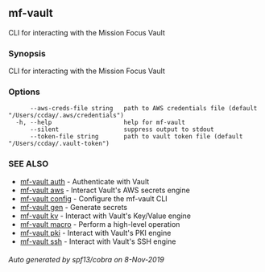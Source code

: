 ## mf-vault

CLI for interacting with the Mission Focus Vault

### Synopsis

CLI for interacting with the Mission Focus Vault

### Options

```
      --aws-creds-file string   path to AWS credentials file (default "/Users/ccday/.aws/credentials")
  -h, --help                    help for mf-vault
      --silent                  suppress output to stdout
      --token-file string       path to vault token file (default "/Users/ccday/.vault-token")
```

### SEE ALSO

* [mf-vault auth](mf-vault_auth.md)	 - Authenticate with Vault
* [mf-vault aws](mf-vault_aws.md)	 - Interact Vault's AWS secrets engine
* [mf-vault config](mf-vault_config.md)	 - Configure the mf-vault CLI
* [mf-vault gen](mf-vault_gen.md)	 - Generate secrets
* [mf-vault kv](mf-vault_kv.md)	 - Interact with Vault's Key/Value engine
* [mf-vault macro](mf-vault_macro.md)	 - Perform a high-level operation
* [mf-vault pki](mf-vault_pki.md)	 - Interact with Vault's PKI engine
* [mf-vault ssh](mf-vault_ssh.md)	 - Interact with Vault's SSH engine

###### Auto generated by spf13/cobra on 8-Nov-2019
